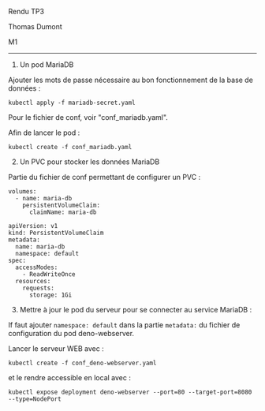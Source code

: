 Rendu TP3

Thomas Dumont

M1
___

1. Un pod MariaDB

Ajouter les mots de passe nécessaire au bon fonctionnement de la base de données :

`kubectl apply -f mariadb-secret.yaml`

Pour le fichier de conf, voir "conf_mariadb.yaml".

Afin de lancer le pod :

`kubectl create -f conf_mariadb.yaml`


2. Un PVC pour stocker les données MariaDB

Partie du fichier de conf permettant de configurer un PVC :
```
volumes:
  - name: maria-db
    persistentVolumeClaim:
      claimName: maria-db
```

```
apiVersion: v1
kind: PersistentVolumeClaim
metadata:
  name: maria-db
  namespace: default
spec:
  accessModes:
    - ReadWriteOnce
  resources:
    requests:
      storage: 1Gi
```

3. Mettre à jour le pod du serveur pour se connecter au service MariaDB :

If faut ajouter `namespace: default` dans la partie `metadata:` du fichier de configuration du pod deno-webserver.

Lancer le serveur WEB avec :

`
kubectl create -f conf_deno-webserver.yaml
`

et le rendre accessible en local avec :

`kubectl expose deployment deno-webserver --port=80 --target-port=8080 --type=NodePort`